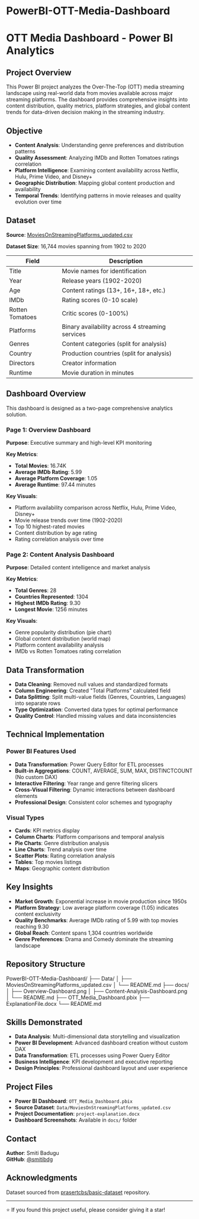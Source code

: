 # PowerBI-OTT-Media-Dashboard
# OTT Media Dashboard - Power BI Analytics

## Project Overview

This Power BI project analyzes the Over-The-Top (OTT) media streaming landscape using real-world data from movies available across major streaming platforms. The dashboard provides comprehensive insights into content distribution, quality metrics, platform strategies, and global content trends for data-driven decision making in the streaming industry.

## Objective

- **Content Analysis**: Understanding genre preferences and distribution patterns
- **Quality Assessment**: Analyzing IMDb and Rotten Tomatoes ratings correlation  
- **Platform Intelligence**: Examining content availability across Netflix, Hulu, Prime Video, and Disney+
- **Geographic Distribution**: Mapping global content production and availability
- **Temporal Trends**: Identifying patterns in movie releases and quality evolution over time

## Dataset

**Source**: [MoviesOnStreamingPlatforms_updated.csv](https://github.com/prasertcbs/basic-dataset/blob/master/MoviesOnStreamingPlatforms_updated.csv)

**Dataset Size**: 16,744 movies spanning from 1902 to 2020

| Field | Description |
|-------|-------------|
| Title | Movie names for identification |
| Year | Release years (1902-2020) |
| Age | Content ratings (13+, 16+, 18+, etc.) |
| IMDb | Rating scores (0-10 scale) |
| Rotten Tomatoes | Critic scores (0-100%) |
| Platforms | Binary availability across 4 streaming services |
| Genres | Content categories (split for analysis) |
| Country | Production countries (split for analysis) |
| Directors | Creator information |
| Runtime | Movie duration in minutes |

## Dashboard Overview

This dashboard is designed as a two-page comprehensive analytics solution.

### Page 1: Overview Dashboard

**Purpose**: Executive summary and high-level KPI monitoring

**Key Metrics**:
- **Total Movies**: 16.74K
- **Average IMDb Rating**: 5.99
- **Average Platform Coverage**: 1.05
- **Average Runtime**: 97.44 minutes

**Key Visuals**:
- Platform availability comparison across Netflix, Hulu, Prime Video, Disney+
- Movie release trends over time (1902-2020)
- Top 10 highest-rated movies
- Content distribution by age rating
- Rating correlation analysis over time

### Page 2: Content Analysis Dashboard

**Purpose**: Detailed content intelligence and market analysis

**Key Metrics**:
- **Total Genres**: 28
- **Countries Represented**: 1304
- **Highest IMDb Rating**: 9.30
- **Longest Movie**: 1256 minutes

**Key Visuals**:
- Genre popularity distribution (pie chart)
- Global content distribution (world map)
- Platform content availability analysis
- IMDb vs Rotten Tomatoes rating correlation

## Data Transformation

- **Data Cleaning**: Removed null values and standardized formats
- **Column Engineering**: Created "Total Platforms" calculated field
- **Data Splitting**: Split multi-value fields (Genres, Countries, Languages) into separate rows
- **Type Optimization**: Converted data types for optimal performance
- **Quality Control**: Handled missing values and data inconsistencies

## Technical Implementation

### Power BI Features Used
- **Data Transformation**: Power Query Editor for ETL processes
- **Built-in Aggregations**: COUNT, AVERAGE, SUM, MAX, DISTINCTCOUNT (No custom DAX)
- **Interactive Filtering**: Year range and genre filtering slicers
- **Cross-Visual Filtering**: Dynamic interactions between dashboard elements
- **Professional Design**: Consistent color schemes and typography

### Visual Types
- **Cards**: KPI metrics display
- **Column Charts**: Platform comparisons and temporal analysis
- **Pie Charts**: Genre distribution analysis
- **Line Charts**: Trend analysis over time
- **Scatter Plots**: Rating correlation analysis
- **Tables**: Top movies listings
- **Maps**: Geographic content distribution

## Key Insights

- **Market Growth**: Exponential increase in movie production since 1950s
- **Platform Strategy**: Low average platform coverage (1.05) indicates content exclusivity
- **Quality Benchmarks**: Average IMDb rating of 5.99 with top movies reaching 9.30
- **Global Reach**: Content spans 1,304 countries worldwide
- **Genre Preferences**: Drama and Comedy dominate the streaming landscape

## Repository Structure

PowerBI-OTT-Media-Dashboard/
├── Data/
│   ├── MoviesOnStreamingPlatforms_updated.csv
│   └── README.md
├── docs/
│   ├── Overview-Dashboard.png
│   ├── Content-Analysis-Dashboard.png  
│   └── README.md
├── OTT_Media_Dashboard.pbix
├── ExplanationFile.docx
└── README.md


## Skills Demonstrated

- **Data Analysis**: Multi-dimensional data storytelling and visualization
- **Power BI Development**: Advanced dashboard creation without custom DAX
- **Data Transformation**: ETL processes using Power Query Editor
- **Business Intelligence**: KPI development and executive reporting
- **Design Principles**: Professional dashboard layout and user experience

## Project Files

- **Power BI Dashboard**: `OTT_Media_Dashboard.pbix`
- **Source Dataset**: `Data/MoviesOnStreamingPlatforms_updated.csv`
- **Project Documentation**: `project-explanation.docx`
- **Dashboard Screenshots**: Available in `docs/` folder

## Contact

**Author**: Smiti Badugu  
**GitHub**: [@smitibdg](https://github.com/smitibdg)

## Acknowledgments

Dataset sourced from [prasertcbs/basic-dataset](https://github.com/prasertcbs/basic-dataset) repository.

---

⭐ If you found this project useful, please consider giving it a star!
